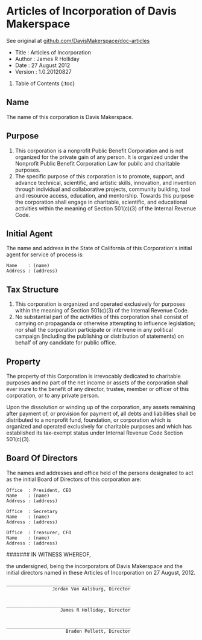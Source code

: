 # Articles of Incorporation of Davis Makerspace

See original at [github.com/DavisMakerspace/doc-articles](https://github.com/DavisMakerspace/doc-articles)

* Title             : Articles of Incorporation
* Author            : James R Holliday
* Date              : 27 August 2012
* Version           : 1.0.20120827

1. Table of Contents
{:toc}

## Name

The name of this corporation is Davis Makerspace.

## Purpose

1. This corporation is a nonprofit Public Benefit Corporation and is not organized for the private gain of any person. It is organized under the Nonprofit Public Benefit Corporation Law for public and charitable purposes.
2. The specific purpose of this corporation is to promote, support, and advance technical, scientific, and artistic skills, innovation, and invention through individual and collaborative projects, community building, tool and resource access, education, and mentorship.  Towards this purpose the corporation shall engage in charitable, scientific, and educational activities within the meaning of Section 501(c)(3) of the Internal Revenue Code.

## Initial Agent

The name and address in the State of California of this Corporation's initial agent for service of process is:

    Name    : (name)
    Address : (address)

## Tax Structure

1. This corporation is organized and operated exclusively for purposes within the meaning of Section 501(c)(3) of the Internal Revenue Code.
2. No substantial part of the activities of this corporation shall consist of carrying on propaganda or otherwise attempting to influence legislation; nor shall the corporation participate or intervene in any political campaign (including the publishing or distribution of statements) on behalf of any candidate for public office.

## Property

The property of this Corporation is irrevocably dedicated to charitable purposes and no part of the net income or assets of the corporation shall ever inure to the benefit of any director, trustee, member or officer of this corporation, or to any private person.

Upon the dissolution or winding up of the corporation, any assets remaining after payment of, or provision for payment of, all debts and liabilities shall be distributed to a nonprofit fund, foundation, or corporation which is organized and operated exclusively for charitable purposes and which has established its tax-exempt status under Internal Revenue Code Section 501(c)(3).

## Board Of Directors

The names and addresses and office held of the persons designated to act as the initial Board of Directors of this corporation are:

    Office  : President, CEO 
    Name    : (name)
    Address : (address)

    Office  : Secretary
    Name    : (name)
    Address : (address)

    Office  : Treasurer, CFO
    Name    : (name)
    Address : (address)

####### IN WITNESS WHEREOF,

the undersigned, being the incorporators of Davis Makerspace and the initial directors named in these Articles of Incorporation on 27 August, 2012.

    
    ______________________________________________
                     Jordan Van Aalsburg, Director
    
    
    ______________________________________________
                        James R Holliday, Director
    
    
    ______________________________________________
                          Braden Pellett, Director

